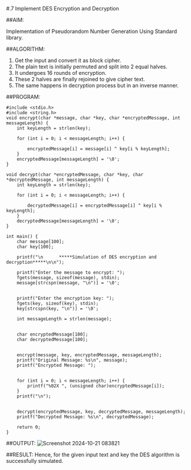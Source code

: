 #.7 Implement DES Encryption and Decryption

##AIM:

Implementation of Pseudorandom Number Generation Using Standard library.

##ALGORITHM:

1.	Get the input and convert it as block cipher.
2.	The plain text is initially permuted and split into 2 equal halves.
3.	It undergoes 16 rounds of encryption.
4.	These 2 halves are finally rejoined to give cipher text.
5.	The same happens in decryption process but in an inverse manner.

##PROGRAM:
```
#include <stdio.h>
#include <string.h>
void encrypt(char *message, char *key, char *encryptedMessage, int messageLength) {
    int keyLength = strlen(key);

    for (int i = 0; i < messageLength; i++) {
       
        encryptedMessage[i] = message[i] ^ key[i % keyLength];
    }
    encryptedMessage[messageLength] = '\0';  
}

void decrypt(char *encryptedMessage, char *key, char *decryptedMessage, int messageLength) {
    int keyLength = strlen(key);

    for (int i = 0; i < messageLength; i++) {
        
        decryptedMessage[i] = encryptedMessage[i] ^ key[i % keyLength];
    }
    decryptedMessage[messageLength] = '\0';  
}

int main() {
    char message[100];
    char key[100];
    
    printf("\n      *****Simulation of DES encryption and decryption*****\n\n");
 
    printf("Enter the message to encrypt: ");
    fgets(message, sizeof(message), stdin);
    message[strcspn(message, "\n")] = '\0'; 

    
    printf("Enter the encryption key: ");
    fgets(key, sizeof(key), stdin);
    key[strcspn(key, "\n")] = '\0';  

    int messageLength = strlen(message);
    
    
    char encryptedMessage[100];
    char decryptedMessage[100];
    
    
    encrypt(message, key, encryptedMessage, messageLength);
    printf("Original Message: %s\n", message);
    printf("Encrypted Message: ");
    
    
    for (int i = 0; i < messageLength; i++) {
        printf("%02X ", (unsigned char)encryptedMessage[i]);
    }
    printf("\n");
    
    
    decrypt(encryptedMessage, key, decryptedMessage, messageLength);
    printf("Decrypted Message: %s\n", decryptedMessage);
    
    return 0;
}

```

##OUTPUT:
![Screenshot 2024-10-21 083821](https://github.com/user-attachments/assets/44521210-5e17-462c-b9af-24018484b58f)

 
##RESULT:
	Hence, for the given input text and key the DES algorithm is successfully simulated.

